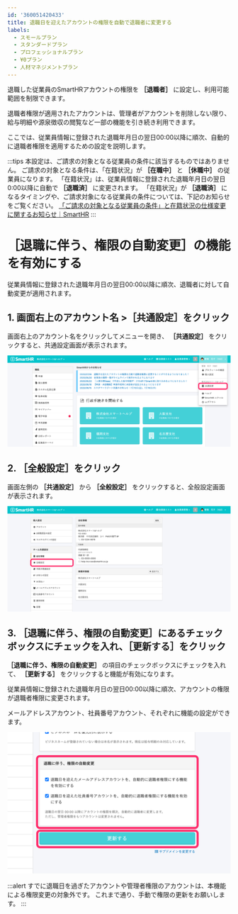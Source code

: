 ```yaml
---
id: '360051420433'
title: 退職日を迎えたアカウントの権限を自動で退職者に変更する
labels:
  - スモールプラン
  - スタンダードプラン
  - プロフェッショナルプラン
  - ¥0プラン
  - 人材マネジメントプラン
---
```

退職した従業員のSmartHRアカウントの権限を **［退職者］** に設定し、利用可能範囲を制限できます。

退職者権限が適用されたアカウントは、管理者がアカウントを削除しない限り、給与明細や源泉徴収の閲覧など一部の機能を引き続き利用できます。

ここでは、従業員情報に登録された退職年月日の翌日00:00以降に順次、自動的に退職者権限を適用するための設定を説明します。

:::tips
本設定は、ご請求の対象となる従業員の条件に該当するものではありません。
ご請求の対象となる条件は、「在籍状況」が **［在職中］** と **［休職中］** の従業員になります。
「在籍状況」は、従業員情報に登録された退職年月日の翌日0:00以降に自動で **［退職済］** に変更されます。
「在籍状況」が **［退職済］** になるタイミングや、ご請求対象になる従業員の条件については、下記のお知らせをご覧ください。
[「ご請求の対象となる従業員の条件」と在籍状況の仕様変更に関するお知らせ｜SmartHR](https://smarthr.jp/update/22960)
:::

# ［退職に伴う、権限の自動変更］の機能を有効にする

従業員情報に登録された退職年月日の翌日00:00以降に順次、退職者に対して自動変更が適用されます。

## 1\. 画面右上のアカウント名 >［共通設定］をクリック

画面右上のアカウント名をクリックしてメニューを開き、 **［共通設定］** をクリックすると、共通設定画面が表示されます。

![](./to_common_setting.png)

## 2\. ［全般設定］をクリック

画面左側の **［共通設定］** から **［全般設定］** をクリックすると、全般設定画面が表示されます。

![](./to_common_setting02.png)

## 3\. ［退職に伴う、権限の自動変更］にあるチェックボックスにチェックを入れ、［更新する］をクリック

 **［退職に伴う、権限の自動変更］** の項目のチェックボックスにチェックを入れて、 **［更新する］** をクリックすると機能が有効になります。

従業員情報に登録された退職年月日の翌日00:00以降に順次、アカウントの権限が退職者権限に変更されます。

メールアドレスアカウント、社員番号アカウント、それぞれに機能の設定ができます。

![](./howtoset.png)

:::alert
すでに退職日を過ぎたアカウントや管理者権限のアカウントは、本機能による権限変更の対象外です。
これまで通り、手動で権限の更新をお願いします。
:::
